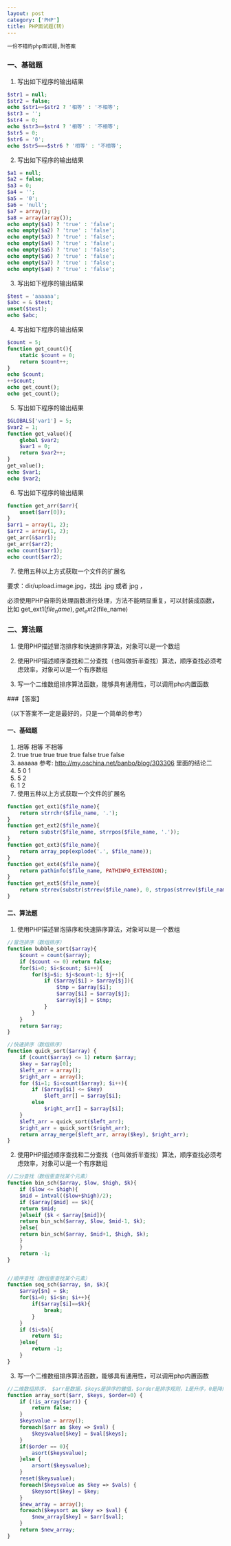 ```yaml
---
layout: post
category: ['PHP']
title: PHP面试题(转)
---
```


`一份不错的php面试题,附答案`


### 一、基础题

1. 写出如下程序的输出结果
```php
$str1 = null;
$str2 = false;
echo $str1==$str2 ? '相等' : '不相等';
$str3 = '';
$str4 = 0;
echo $str3==$str4 ? '相等' : '不相等';
$str5 = 0;
$str6 = '0';
echo $str5===$str6 ? '相等' : '不相等';
```

2. 写出如下程序的输出结果
```php
$a1 = null;
$a2 = false;
$a3 = 0;
$a4 = '';
$a5 = '0';
$a6 = 'null';
$a7 = array();
$a8 = array(array());
echo empty($a1) ? 'true' : 'false';
echo empty($a2) ? 'true' : 'false';
echo empty($a3) ? 'true' : 'false';
echo empty($a4) ? 'true' : 'false';
echo empty($a5) ? 'true' : 'false';
echo empty($a6) ? 'true' : 'false';
echo empty($a7) ? 'true' : 'false';
echo empty($a8) ? 'true' : 'false';
```

3. 写出如下程序的输出结果
```php
$test = 'aaaaaa';
$abc = & $test;
unset($test);
echo $abc;
```

4. 写出如下程序的输出结果
```php
$count = 5;
function get_count(){
    static $count = 0;
    return $count++;
}
echo $count;
++$count;
echo get_count();
echo get_count();
```

5. 写出如下程序的输出结果
```php
$GLOBALS['var1'] = 5;
$var2 = 1;
function get_value(){
    global $var2;
    $var1 = 0;
    return $var2++;
}
get_value();
echo $var1;
echo $var2;
```

6. 写出如下程序的输出结果
```php
function get_arr($arr){
    unset($arr[0]);
}
$arr1 = array(1, 2);
$arr2 = array(1, 2);
get_arr(&$arr1);
get_arr($arr2);
echo count($arr1);
echo count($arr2);
```

7. 使用五种以上方式获取一个文件的扩展名

要求：dir/upload.image.jpg，找出 .jpg 或者 jpg ，

必须使用PHP自带的处理函数进行处理，方法不能明显重复，可以封装成函数，比如 get_ext1($file_name), get_ext2($file_name)

### 二、算法题
1. 使用PHP描述冒泡排序和快速排序算法，对象可以是一个数组

2. 使用PHP描述顺序查找和二分查找（也叫做折半查找）算法，顺序查找必须考虑效率，对象可以是一个有序数组

3. 写一个二维数组排序算法函数，能够具有通用性，可以调用php内置函数

###【答案】

（以下答案不一定是最好的，只是一个简单的参考）
#### 一、基础题

1. 相等 相等 不相等
2. true true true true true false true false
3. aaaaaa    参考: http://my.oschina.net/banbo/blog/303306 里面的结论二
4. 5 0 1
5. 5 2
6. 1 2
7. 使用五种以上方式获取一个文件的扩展名
```php
function get_ext1($file_name){
    return strrchr($file_name, '.');
}
function get_ext2($file_name){
    return substr($file_name, strrpos($file_name, '.'));
}
function get_ext3($file_name){
    return array_pop(explode('.', $file_name));
}
function get_ext4($file_name){
    return pathinfo($file_name, PATHINFO_EXTENSION);
}
function get_ext5($file_name){
    return strrev(substr(strrev($file_name), 0, strpos(strrev($file_name), '.')));
}
```

#### 二、算法题

1. 使用PHP描述冒泡排序和快速排序算法，对象可以是一个数组

```php
//冒泡排序（数组排序）
function bubble_sort($array){
    $count = count($array);
    if ($count <= 0) return false;
    for($i=0; $i<$count; $i++){
        for($j=$i; $j<$count-1; $j++){
            if ($array[$i] > $array[$j]){
                $tmp = $array[$i];
                $array[$i] = $array[$j];
                $array[$j] = $tmp;
            }
        }
    }
    return $array;
}

//快速排序（数组排序）
function quick_sort($array) {
    if (count($array) <= 1) return $array;
    $key = $array[0];
    $left_arr = array();
    $right_arr = array();
    for ($i=1; $i<count($array); $i++){
        if ($array[$i] <= $key)
            $left_arr[] = $array[$i];
        else
            $right_arr[] = $array[$i];
    }
    $left_arr = quick_sort($left_arr);
    $right_arr = quick_sort($right_arr);
    return array_merge($left_arr, array($key), $right_arr);
}
```
2. 使用PHP描述顺序查找和二分查找（也叫做折半查找）算法，顺序查找必须考虑效率，对象可以是一个有序数组
```php
//二分查找（数组里查找某个元素）
function bin_sch($array, $low, $high, $k){
    if ($low <= $high){
    $mid = intval(($low+$high)/2);
    if ($array[$mid] == $k){
    return $mid;
    }elseif ($k < $array[$mid]){
    return bin_sch($array, $low, $mid-1, $k);
    }else{
    return bin_sch($array, $mid+1, $high, $k);
    }
    }
    return -1;
}


//顺序查找（数组里查找某个元素）
function seq_sch($array, $n, $k){
    $array[$n] = $k;
    for($i=0; $i<$n; $i++){
        if($array[$i]==$k){
            break;
        }
    }
    if ($i<$n){
        return $i;
    }else{
        return -1;
    }
}
```

3. 写一个二维数组排序算法函数，能够具有通用性，可以调用php内置函数
```php
//二维数组排序， $arr是数据，$keys是排序的健值，$order是排序规则，1是升序，0是降序
function array_sort($arr, $keys, $order=0) {
    if (!is_array($arr)) {
        return false;
    }
    $keysvalue = array();
    foreach($arr as $key => $val) {
        $keysvalue[$key] = $val[$keys];
    }
    if($order == 0){
        asort($keysvalue);
    }else {
        arsort($keysvalue);
    }
    reset($keysvalue);
    foreach($keysvalue as $key => $vals) {
        $keysort[$key] = $key;
    }
    $new_array = array();
    foreach($keysort as $key => $val) {
        $new_array[$key] = $arr[$val];
    }
    return $new_array;
}
```
